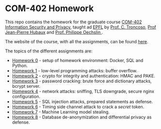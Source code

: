 # COM-402 Homework

This repo contains the homework for the graduate course [COM-402 Information Security and Privacy](https://edu.epfl.ch/coursebook/fr/information-security-and-privacy-COM-402), taught ad [EPFL](https://epfl.ch) by [Prof. C. Troncoso](http://carmelatroncoso.com/), [Prof Jean-Pierre Hubaux](https://people.epfl.ch/jean-pierre.hubaux) and [Prof. Philippe Oechslin
](https://lasec.epfl.ch/people/oechslin/).

The website of the course, with all the assignments, can be found [here](https://com402.epfl.ch/).

The topics of the different assignments are:

- [Homework 0](hw0) - setup of homework environment: Docker, SQL and Python.
- [Homework 1](hw1) - low-level programming attacks: buffer overflow.
- [Homework 2](hw2) - crypto for integrity and authentication: HMAC and PAKE.
- [Homework 3](hw3) - password cracking: brute force and dictionary attacks, bcrypt server.
- [Homework 4](hw4) - network attacks: sniffing, TLS downgrade, secure nginx configuration.
- [Homework 5](hw5) - SQL injection attacks, prepared statements as defense.
- [Homework 6](hw6) - Timing side channel attack to crack a _secret_ token.
- [Homework 7](hw7) - Machine Learning model stealing.
- [Homework 8](hw8) - Database de-anonymization and differential privacy as defense.
